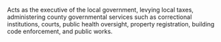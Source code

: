 Acts as the executive of the local government, levying local taxes, administering county governmental services such as correctional institutions, courts, public health oversight, property registration, building code enforcement, and public works.
